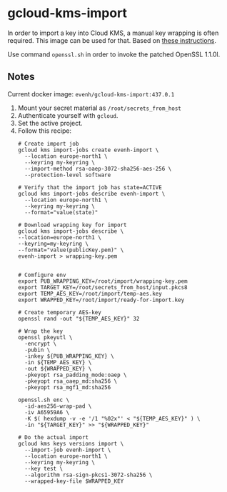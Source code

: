 # gcloud-kms-import

In order to import a key into Cloud KMS, a manual key wrapping is often required. This image can be used for that.
Based on [these instructions](https://cloud.google.com/kms/docs/configuring-openssl-for-manual-key-wrapping).

Use command `openssl.sh` in order to invoke the patched OpenSSL 1.1.0l.

## Notes

Current docker image: ``evenh/gcloud-kms-import:437.0.1``

1. Mount your secret material as `/root/secrets_from_host`
2. Authenticate yourself with `gcloud`.
3. Set the active project.
4. Follow this recipe:
    ```shell
    # Create import job
    gcloud kms import-jobs create evenh-import \
      --location europe-north1 \
      --keyring my-keyring \
      --import-method rsa-oaep-3072-sha256-aes-256 \
      --protection-level software
    
    # Verify that the import job has state=ACTIVE
    gcloud kms import-jobs describe evenh-import \
      --location europe-north1 \
      --keyring my-keyring \
      --format="value(state)"
    
    # Download wrapping key for import
    gcloud kms import-jobs describe \
    --location=europe-north1 \
    --keyring=my-keyring \
    --format="value(publicKey.pem)" \
    evenh-import > wrapping-key.pem
    
    
    # Comfigure env
    export PUB_WRAPPING_KEY=/root/import/wrapping-key.pem
    export TARGET_KEY=/root/secrets_from_host/input.pkcs8
    export TEMP_AES_KEY=/root/import/temp-aes.key
    export WRAPPED_KEY=/root/import/ready-for-import.key
    
    # Create temporary AES-key
    openssl rand -out "${TEMP_AES_KEY}" 32
    
    # Wrap the key
    openssl pkeyutl \
      -encrypt \
      -pubin \
      -inkey ${PUB_WRAPPING_KEY} \
      -in ${TEMP_AES_KEY} \
      -out ${WRAPPED_KEY} \
      -pkeyopt rsa_padding_mode:oaep \
      -pkeyopt rsa_oaep_md:sha256 \
      -pkeyopt rsa_mgf1_md:sha256
    
    openssl.sh enc \
      -id-aes256-wrap-pad \
      -iv A65959A6 \
      -K $( hexdump -v -e '/1 "%02x"' < "${TEMP_AES_KEY}" ) \
      -in "${TARGET_KEY}" >> "${WRAPPED_KEY}"
    
    # Do the actual import
    gcloud kms keys versions import \
      --import-job evenh-import \
      --location europe-north1 \
      --keyring my-keyring \
      --key test \
      --algorithm rsa-sign-pkcs1-3072-sha256 \
      --wrapped-key-file $WRAPPED_KEY
    ```
